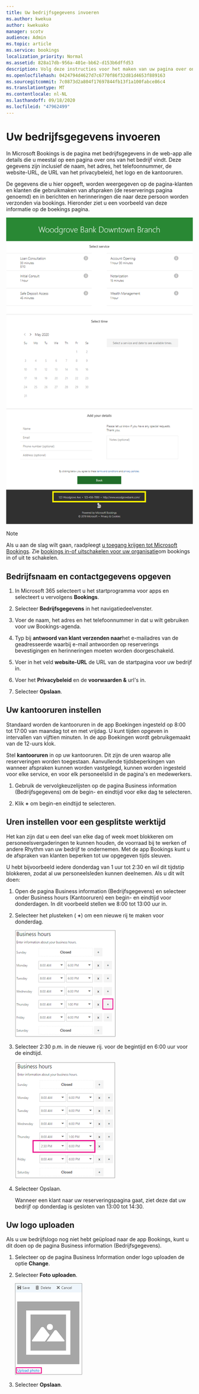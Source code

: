 ```yaml
---
title: Uw bedrijfsgegevens invoeren
ms.author: kwekua
author: kwekuako
manager: scotv
audience: Admin
ms.topic: article
ms.service: bookings
localization_priority: Normal
ms.assetid: 828a17db-956a-401e-bb62-d153b6dffd53
description: Volg deze instructies voor het maken van uw pagina over ons, inclusief bedrijfsnaam, adres, telefoonnummer, website-URL, logo en kantooruren in Microsoft bookings.
ms.openlocfilehash: 0424794d4627d7c6770f86f32d81d4653f889163
ms.sourcegitcommit: 7c0873d2a804f17697844fb13f1a100fabce86c4
ms.translationtype: MT
ms.contentlocale: nl-NL
ms.lasthandoff: 09/18/2020
ms.locfileid: "47962499"
---
```

# <a name="enter-your-business-information"></a>Uw bedrijfsgegevens invoeren

In Microsoft Bookings is de pagina met bedrijfsgegevens in de web-app alle details die u meestal op een pagina over ons van het bedrijf vindt. Deze gegevens zijn inclusief de naam, het adres, het telefoonnummer, de website-URL, de URL van het privacybeleid, het logo en de kantooruren.

De gegevens die u hier opgeeft, worden weergegeven op de pagina-klanten en klanten die gebruikmaken van afspraken (de reserverings pagina genoemd) en in berichten en herinneringen die naar deze persoon worden verzonden via bookings. Hieronder ziet u een voorbeeld van deze informatie op de boekings pagina.

   ![Voorbeeld van pagina met bedrijfsgegevens in Microsoft Bookings](../media/bookings-business-info.png)

> [!NOTE]
> Als u aan de slag wilt gaan, raadpleegt [u toegang krijgen tot Microsoft Bookings](get-access.md). Zie [bookings in-of uitschakelen voor uw organisatie](turn-bookings-on-or-off.md)om bookings in of uit te schakelen.

## <a name="provide-business-name-and-contact-information"></a>Bedrijfsnaam en contactgegevens opgeven

1. In Microsoft 365 selecteert u het startprogramma voor apps en selecteert u vervolgens **Bookings**.

1. Selecteer **Bedrijfsgegevens** in het navigatiedeelvenster.

1. Voer de naam, het adres en het telefoonnummer in dat u wilt gebruiken voor uw Bookings-agenda.

1. Typ bij **antwoord van klant verzenden naar**het e-mailadres van de geadresseerde waarbij e-mail antwoorden op reserverings bevestigingen en herinneringen moeten worden doorgeschakeld.

1. Voer in het veld **website-URL** de URL van de startpagina voor uw bedrijf in.

1. Voer het **Privacybeleid** en de **voorwaarden &** url's in.

1. Selecteer **Opslaan**.

## <a name="set-your-business-hours"></a>Uw kantooruren instellen

Standaard worden de kantooruren in de app Boekingen ingesteld op 8:00 tot 17:00 van maandag tot en met vrijdag. U kunt tijden opgeven in intervallen van vijftien minuten. In de app Boekingen wordt gebruikgemaakt van de 12-uurs klok.

Stel **kantooruren** in op uw kantooruren. Dit zijn de uren waarop alle reserveringen worden toegestaan. Aanvullende tijdsbeperkingen van wanneer afspraken kunnen worden vastgelegd, kunnen worden ingesteld voor elke service, en voor elk personeelslid in de pagina's en medewerkers.

1. Gebruik de vervolgkeuzelijsten op de pagina Business information (Bedrijfsgegevens) om de begin- en eindtijd voor elke dag te selecteren.

1. Klik **+** om begin-en eindtijd te selecteren.

## <a name="how-to-set-hours-for-a-split-shift"></a>Uren instellen voor een gesplitste werktijd

Het kan zijn dat u een deel van elke dag of week moet blokkeren om personeelsvergaderingen te kunnen houden, de voorraad bij te werken of andere Rhythm van uw bedrijf te ondernemen. Met de app Bookings kunt u de afspraken van klanten beperken tot uw opgegeven tijds sleuven.

U hebt bijvoorbeeld iedere donderdag van 1 uur tot 2:30 en wil dit tijdstip blokkeren, zodat al uw personeelsleden kunnen deelnemen. Als u dit wilt doen:

1. Open de pagina Business information (Bedrijfsgegevens) en selecteer onder Business hours (Kantooruren) een begin- en eindtijd voor donderdagen. In dit voorbeeld stellen we 8:00 tot 13:00 uur in.

1. Selecteer het plusteken ( **+**) om een nieuwe rij te maken voor donderdag.

   ![Afbeelding van GEBRUIKERSINTERFACE van kantooruren](../media/bookings-split-shift.png)

1. Selecteer 2:30 p.m. in de nieuwe rij. voor de begintijd en 6:00 uur voor de eindtijd.

   ![Afbeelding van de GEBRUIKERSINTERFACE van de werktijden met toegevoegde uren](../media/bookings-split-shift-hours.png)

1. Selecteer Opslaan.

    Wanneer een klant naar uw reserveringspagina gaat, ziet deze dat uw bedrijf op donderdag is gesloten van 13:00 tot 14:30.

## <a name="upload-your-logo"></a>Uw logo uploaden

Als u uw bedrijfslogo nog niet hebt geüpload naar de app Bookings, kunt u dit doen op de pagina Business information (Bedrijfsgegevens).

1. Selecteer op de pagina Business Information onder logo uploaden de optie **Change**.

1. Selecteer **Foto uploaden**.

   ![Afbeelding van de knop foto uploaden](../media/bookings-upload-photo.png)

1. Selecteer **Opslaan**.
